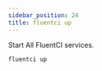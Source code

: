 ```yaml
---
sidebar_position: 24
title: fluentci up
---
```


Start All FluentCI services.

```bash
fluentci up
```
